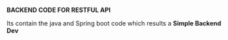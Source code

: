 **BACKEND CODE FOR RESTFUL API**

Its contain the java and Spring boot code which results a **Simple Backend Dev**
